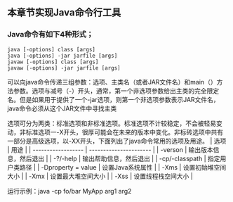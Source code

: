## 本章节实现Java命令行工具
### Java命令有如下4种形式；
```aidl
java [-options] class [args]
java [-options] -jar jarfile [args]
javaw [-options] class [args]
javaw [-options] -jar jarfile [args]
```
可以向java命令传递三组参数：选项、主类名（或者JAR文件名）和main（）方法参数。选项与减号（-）开头，通常，第一个非选项参数给出主类的完全限定名。但是如果用于提供了一个-jar选项，则第一个非选项参数表示JAR文件名，java命令必须从这个JAR文件中寻找主类

选项可分为两类：标准选项和非标准选项。标准选项不计较稳定，不会被轻易变动，非标准选项一-X开头，很厚可能会在未来的版本中变化。非标砖选项中共有一部分是高级选项，以-XX开头，下面列出了java命令常用的选项及用途。
| 选项               | 用途                   |
| ------------------ | ---------------------- |
| -verson            | 输出版本信息，然后退出 |
| -?/-help           | 输出帮助信息，然后退出 |
| -cp/-classpath     | 指定用户类路径         |
| -Dproperty = value | 设置Java系统属性       |
| -Xms<size>         | 设置初始堆空间大小     |
| -Xmx<siez>         | 设置最大堆空间大小     |
| -Xss<size>         | 设置线程栈空间大小     |

运行示例：java -cp fo/bar MyApp arg1 arg2

